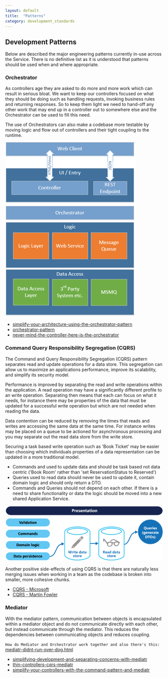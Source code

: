 ```yaml
---
layout: default
title:  "Patterns"
category: development_standards
---
```


## Development Patterns

Below are described the major engineering patterns currently in-use across the Service. There is no definitive list as it is understood that patterns should be used when and where appropriate.

### Orchestrator

As controllers age they are asked to do more and more work which can result in serious bloat. We want to keep our controllers focused on what they should be doing such as handling requests, invoking business rules and returning responses. So to keep them light we need to hand-off any other work that may end up in a controller out to somewhere else and the Orchestrator can be used to fill this need. 

The use of Orchestrators can also make a codebase more testable by moving logic and flow out of controllers and their tight coupling to the runtime.

![Orchestrator Overview](./images/OrchestratorOverview.png)

* [simplify-your-architecture-using-the-orchestrator-pattern](http://www.jamiemaguire.net/index.php/2017/05/06/simplify-your-architecture-using-the-orchestrator-pattern/)
* [orchestrator-pattern](http://www.michaeltaylorp3.net/orchestrator-pattern/)
* [never-mind-the-controller-here-is-the-orchestrator](https://www.simple-talk.com/dotnet/asp-net/never-mind-the-controller-here-is-the-orchestrator/)
  

### Command Query Responsibility Segregation (CQRS)

The Command and Query Responsibility Segregation (CQRS) pattern separates read and update operations for a data store. This segregation can allow us to maximize an applications performance, improve its scalability, and simplify its security model.

Performance is improved by separating the read and write operations within the application. A read operation may have a significantly different profile to an write operation. Separating then means that each can focus on what it needs, for instance there may be properties of the data that must be updated for a successful write operation but which are not needed when reading the data.

Data contention can be reduced by removing the times that reads and writes are accessing the same data at the same time. For instance writes may be placed on a queue to be actioned for asynchronous processing and you may separate out the read data store from the write store.

Securing a task based write operation such as 'Book Ticket' may be easier than choosing which individuals properties of a data representation can be updated in a more traditional model.

* Commands and used to update data and should be task based not data centric ('Book Room' rather than 'set ReservationStatus to Reserved')
* Queries used to read data should never be used to update it, contain domain logic and should only return a DTO.
* Commands and Queries should not depend on each other. If there is a need to share functionality or data the logic should be moved into a new shared Application Service.

![CQRS](./images/cqrs.png)

Another positive side-effects of using CQRS is that there are naturally less merging issues when working in a team as the codebase is broken into smaller, more cohesive chunks.

* [CQRS - Microsoft](https://docs.microsoft.com/en-us/azure/architecture/patterns/cqrs)
* [CQRS - Martin Fowler](https://martinfowler.com/bliki/CQRS.html)

### Mediator

With the mediator pattern, communication between objects is encapsulated within a mediator object and do not communicate directly with each other, but instead communicate through the mediator. This reduces the dependencies between communicating objects and reduces coupling.

`How do Mediator and Orchestrator work together and also there's this:` [mediatr-didnt-run-over-dog.html](http://scotthannen.org/blog/2020/06/20/mediatr-didnt-run-over-dog.html)

* [simplifying-development-and-separating-concerns-with-mediatr](https://blogs.msdn.microsoft.com/cdndevs/2016/01/26/simplifying-development-and-separating-concerns-with-mediatr/)
* [thin-controllers-cqrs-mediatr](https://codeopinion.com/thin-controllers-cqrs-mediatr/)
* [simplify-your-controllers-with-the-command-pattern-and-mediatr](https://jonhilton.net/2016/06/06/simplify-your-controllers-with-the-command-pattern-and-mediatr/)


